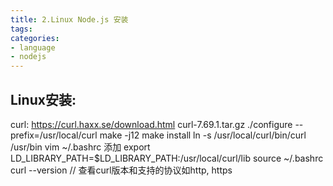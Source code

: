 ```yaml
---
title: 2.Linux Node.js 安装
tags:
categories:
- language
- nodejs
---
```

<!-- date: 2020-01-06 13:50:12    //可以添加到上面-->

## Linux安装:
curl: https://curl.haxx.se/download.html
	 curl-7.69.1.tar.gz
	 ./configure --prefix=/usr/local/curl
	 make -j12
	 make install
	 ln -s /usr/local/curl/bin/curl /usr/bin
	 vim ~/.bashrc 添加 export LD_LIBRARY_PATH=$LD_LIBRARY_PATH:/usr/local/curl/lib
	 source ~/.bashrc
	 curl --version 		// 查看curl版本和支持的协议如http, https
